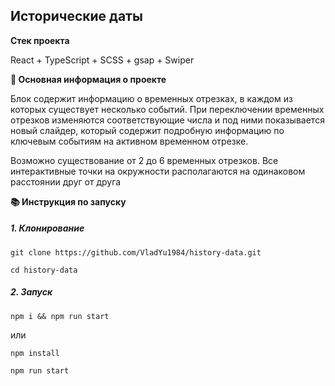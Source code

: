## Исторические даты

**Стек проекта**

React + TypeScript + SCSS + gsap + Swiper

**💬 Основная информация о проекте**

Блок содержит информацию о временных отрезках, в каждом из которых существует несколько событий. 
При переключении временных отрезков изменяются соответствующие числа и под ними показывается новый слайдер, который содержит подробную информацию по ключевым событиям на активном временном отрезке.

Возможно существование от 2 до 6 временных отрезков. Все интерактивные точки на окружности располагаются на одинаковом расстоянии друг от друга

**📚 Инструкция по запуску**

##### 1. Клонирование

```
git clone https://github.com/VladYu1984/history-data.git
```

```
cd history-data
```

##### 2. Запуск

```
npm i && npm run start
```

или

```
npm install
```

```
npm run start
```

